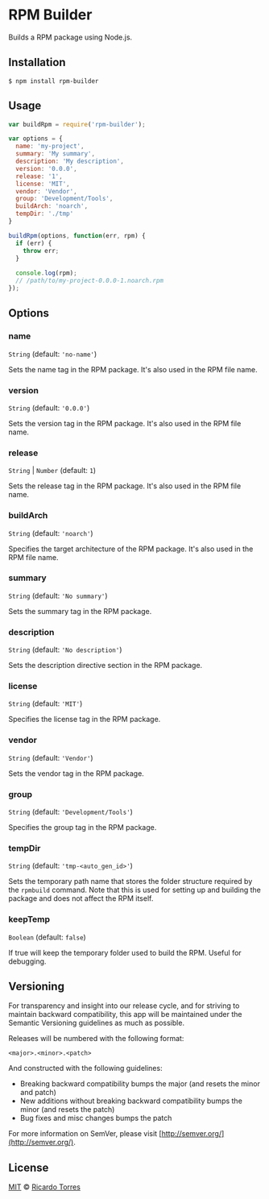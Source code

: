 # RPM Builder
Builds a RPM package using Node.js.


## Installation
```
$ npm install rpm-builder
```


## Usage
```js
var buildRpm = require('rpm-builder');

var options = {
  name: 'my-project',
  summary: 'My summary',
  description: 'My description',
  version: '0.0.0',
  release: '1',
  license: 'MIT',
  vendor: 'Vendor',
  group: 'Development/Tools',
  buildArch: 'noarch',
  tempDir: './tmp'
}

buildRpm(options, function(err, rpm) {
  if (err) {
    throw err;
  }
  
  console.log(rpm);
  // /path/to/my-project-0.0.0-1.noarch.rpm
});
```


## Options

### name
`String` (default: `'no-name'`)

Sets the name tag in the RPM package. It's also used in the RPM file name.


### version
`String` (default: `'0.0.0'`)

Sets the version tag in the RPM package. It's also used in the RPM file name.

### release
`String` | `Number` (default: `1`)

Sets the release tag in the RPM package. It's also used in the RPM file name.

### buildArch
`String` (default: `'noarch'`)

Specifies the target architecture of the RPM package. It's also used in the RPM file name.

### summary
`String` (default: `'No summary'`)

Sets the summary tag in the RPM package.

### description
`String` (default: `'No description'`)

Sets the description directive section in the RPM package.

### license
`String` (default: `'MIT'`)

Specifies the license tag in the RPM package.

### vendor
`String` (default: `'Vendor'`)

Sets the vendor tag in the RPM package.

### group
`String` (default: `'Development/Tools'`)

Specifies the group tag in the RPM package.

### tempDir
`String` (default: `'tmp-<auto_gen_id>'`)

Sets the temporary path name that stores the folder structure required by the `rpmbuild` command. Note that this is used for setting up and building the package and does not affect the RPM itself.

### keepTemp

`Boolean` (default: `false`)

If true will keep the temporary folder used to build the RPM. Useful for debugging.


## Versioning

For transparency and insight into our release cycle, and for striving to maintain backward compatibility, this app will be maintained under the Semantic Versioning guidelines as much as possible.

Releases will be numbered with the following format:

`<major>.<minor>.<patch>`

And constructed with the following guidelines:

* Breaking backward compatibility bumps the major (and resets the minor and patch)
* New additions without breaking backward compatibility bumps the minor (and resets the patch)
* Bug fixes and misc changes bumps the patch

For more information on SemVer, please visit [http://semver.org/](http://semver.org/).


## License

[MIT](http://rictorres.mit-license.org/) © [Ricardo Torres](http://rictorres.com)

